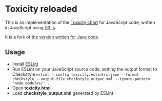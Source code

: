 # Toxicity reloaded

This is an implementation of the [Toxicity chart][1] for JavaScript code, written in JavaScript using [D3.js][2].

It is a fork of [the version written for Java code][3].

## Usage

* Install [ESLint][4]
* Run ESLint on your JavaScript source code, setting the output format to Checkstyle
`eslint --config toxicity.eslintrc.json --format checkstyle --output-file checkstyle_output.xml --ignore-pattern 'node_modules/' .`
* Open **toxicity.html**
* Load **checkstyle_output.xml** generated by ESLint

[1]: http://erik.doernenburg.com/2008/11/how-toxic-is-your-code/
[2]: http://d3js.org
[3]: https://github.com/softvis/toxicity-reloaded
[4]: http://eslint.org/
